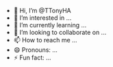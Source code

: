 - 👋 Hi, I’m @TTonyHA
- 👀 I’m interested in ...
- 🌱 I’m currently learning ...
- 💞️ I’m looking to collaborate on ...
- 📫 How to reach me ...
- 😄 Pronouns: ...
- ⚡ Fun fact: ...

<!---
TTonyHA/TTonyHA is a ✨ special ✨ repository because its `README.md` (this file) appears on your GitHub profile.
You can click the Preview link to take a look at your changes.
--->
